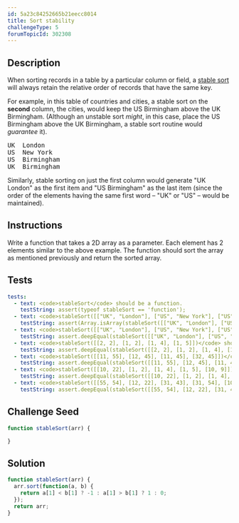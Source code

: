 ```yaml
---
id: 5a23c84252665b21eecc8014
title: Sort stability
challengeType: 5
forumTopicId: 302308
---
```


## Description

<section id='description'>

When sorting records in a table by a particular column or field, a [stable sort](https://en.wikipedia.org/wiki/Stable_sort#Stability) will always retain the relative order of records that have the same key.

For example, in this table of countries and cities, a stable sort on the **second** column, the cities, would keep the US Birmingham above the UK Birmingham. (Although an unstable sort *might*, in this case, place the US Birmingham above the UK Birmingham, a stable sort routine would *guarantee* it).

<pre>UK  London
US  New York
US  Birmingham
UK  Birmingham
</pre>

Similarly, stable sorting on just the first column would generate "UK London" as the first item and "US Birmingham" as the last item (since the order of the elements having the same first word – "UK" or "US" – would be maintained).

</section>

## Instructions

<section id='instructions'>

Write a function that takes a 2D array as a parameter. Each element has 2 elements similar to the above example. The function should sort the array as mentioned previously and return the sorted array.

</section>

## Tests

<section id='tests'>

```yml
tests:
  - text: <code>stableSort</code> should be a function.
    testString: assert(typeof stableSort == 'function');
  - text: <code>stableSort([["UK", "London"], ["US", "New York"], ["US", "Birmingham"], ["UK", "Birmingham"]])</code> should return an array.
    testString: assert(Array.isArray(stableSort([["UK", "London"], ["US", "New York"], ["US", "Birmingham"], ["UK", "Birmingham"]])));
  - text: <code>stableSort([["UK", "London"], ["US", "New York"], ["US", "Birmingham"], ["UK", "Birmingham"]])</code> should return <code>[["US", "Birmingham"], ["UK", "Birmingham"], ["UK", "London"], ["US", "New York"]]</code>.
    testString: assert.deepEqual(stableSort([["UK", "London"], ["US", "New York"], ["US", "Birmingham"], ["UK", "Birmingham"]]), [["US", "Birmingham"], ["UK", "Birmingham"], ["UK", "London"], ["US", "New York"]]);
  - text: <code>stableSort([[2, 2], [1, 2], [1, 4], [1, 5]])</code> should return <code>[[2, 2], [1, 2], [1, 4], [1, 5]]</code>.
    testString: assert.deepEqual(stableSort([[2, 2], [1, 2], [1, 4], [1, 5]]), [[2, 2], [1, 2], [1, 4], [1, 5]]);
  - text: <code>stableSort([[11, 55], [12, 45], [11, 45], [32, 45]])</code> should return <code>[[12, 45], [11, 45], [32, 45], [11, 55]]</code>.
    testString: assert.deepEqual(stableSort([[11, 55], [12, 45], [11, 45], [32, 45]]), [[12, 45], [11, 45], [32, 45], [11, 55]]);
  - text: <code>stableSort([[10, 22], [1, 2], [1, 4], [1, 5], [10, 9]])</code> should return <code>[[1, 2], [1, 4], [1, 5], [10, 9], [10, 22]]</code>.
    testString: assert.deepEqual(stableSort([[10, 22], [1, 2], [1, 4], [1, 5], [10, 9]]), [[1, 2], [1, 4], [1, 5], [10, 9], [10, 22]]);
  - text: <code>stableSort([[55, 54], [12, 22], [31, 43], [31, 54], [10, 49]])</code> should return <code>[[12, 22], [31, 43], [10, 49], [55, 54], [31, 54]]</code>.
    testString: assert.deepEqual(stableSort([[55, 54], [12, 22], [31, 43], [31, 54], [10, 49]]), [[12, 22], [31, 43], [10, 49], [55, 54], [31, 54]]);
```

</section>

## Challenge Seed

<section id='challengeSeed'>
<div id='js-seed'>

```js
function stableSort(arr) {

}
```

</div>

</section>

## Solution

<section id='solution'>

```js
function stableSort(arr) {
  arr.sort(function(a, b) {
    return a[1] < b[1] ? -1 : a[1] > b[1] ? 1 : 0;
  });
  return arr;
}
```

</section>
